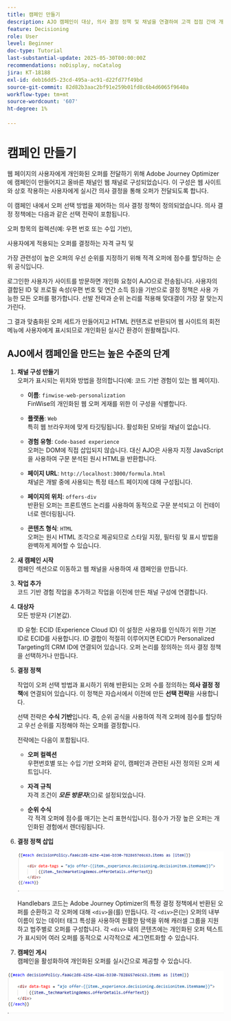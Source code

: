 ```yaml
---
title: 캠페인 만들기
description: AJO 캠페인이 대상, 의사 결정 정책 및 채널을 연결하여 고객 접점 간에 개인화된 오퍼를 적시에 전달하는 방법을 알아봅니다.
feature: Decisioning
role: User
level: Beginner
doc-type: Tutorial
last-substantial-update: 2025-05-30T00:00:00Z
recommendations: noDisplay, noCatalog
jira: KT-18188
exl-id: deb16dd5-23cd-495a-ac91-d22fd77f49bd
source-git-commit: 82d82b3aac2bf91e259b01fd8c6b4d6065f9640a
workflow-type: tm+mt
source-wordcount: '607'
ht-degree: 1%

---
```


# 캠페인 만들기

웹 페이지의 사용자에게 개인화된 오퍼를 전달하기 위해 Adobe Journey Optimizer에 캠페인이 만들어지고 올바른 채널인 웹 채널로 구성되었습니다. 이 구성은 웹 사이트와 상호 작용하는 사용자에게 실시간 의사 결정을 통해 오퍼가 전달되도록 합니다.

이 캠페인 내에서 오퍼 선택 방법을 제어하는 의사 결정 정책이 정의되었습니다. 의사 결정 정책에는 다음과 같은 선택 전략이 포함됩니다.

오퍼 항목의 컬렉션(예: 우편 번호 또는 수입 기반),

사용자에게 적용되는 오퍼를 결정하는 자격 규칙 및

가장 관련성이 높은 오퍼의 우선 순위를 지정하기 위해 적격 오퍼에 점수를 할당하는 순위 공식입니다.

로그인한 사용자가 사이트를 방문하면 개인화 요청이 AJO으로 전송됩니다. 사용자의 결합된 ID 및 프로필 속성(우편 번호 및 연간 소득 등)을 기반으로 결정 정책은 사용 가능한 모든 오퍼를 평가합니다. 선발 전략과 순위 논리를 적용해 맞대결이 가장 잘 맞는지 가린다.

그 결과 맞춤화된 오퍼 세트가 만들어지고 HTML 컨텐츠로 반환되어 웹 사이트의 회전 메뉴에 사용자에게 표시되므로 개인화된 실시간 환경이 원활해집니다.


## AJO에서 캠페인을 만드는 높은 수준의 단계

1. **채널 구성 만들기**\
   오퍼가 표시되는 위치와 방법을 정의합니다(예: 코드 기반 경험이 있는 웹 페이지).
   - **이름**: `finwise-web-personalization`\
     FinWise의 개인화된 웹 오퍼 게재를 위한 이 구성을 식별합니다.

   - **플랫폼**: `Web`\
     특히 웹 브라우저에 맞게 타깃팅됩니다. 활성화된 모바일 채널이 없습니다.

   - **경험 유형**: `Code-based experience`\
     오퍼는 DOM에 직접 삽입되지 않습니다. 대신 AJO은 사용자 지정 JavaScript을 사용하여 구문 분석된 원시 HTML을 반환합니다.

   - **페이지 URL**: `http://localhost:3000/formula.html`\
     채널은 개발 중에 사용되는 특정 테스트 페이지에 대해 구성됩니다.

   - **페이지의 위치**: `offers-div`\
     반환된 오퍼는 프론트엔드 논리를 사용하여 동적으로 구문 분석되고 이 컨테이너로 렌더링됩니다.

   - **콘텐츠 형식**: `HTML`\
     오퍼는 원시 HTML 조각으로 제공되므로 스타일 지정, 필터링 및 표시 방법을 완벽하게 제어할 수 있습니다.


2. **새 캠페인 시작**\
   캠페인 섹션으로 이동하고 웹 채널을 사용하여 새 캠페인을 만듭니다.

3. **작업 추가**\
   코드 기반 경험 작업을 추가하고 작업을 이전에 만든 채널 구성에 연결합니다.



4. **대상자**\
   모든 방문자 (기본값).

   ID 유형: ECID (Experience Cloud ID)
이 설정은 사용자를 인식하기 위한 기본 ID로 ECID를 사용합니다. ID 결합이 적절히 이루어지면 ECID가 Personalized Targeting의 CRM ID에 연결되어 있습니다. 오퍼 논리를 정의하는 의사 결정 정책을 선택하거나 만듭니다.

5. **결정 정책**


   작업이 오퍼 선택 방법과 표시하기 위해 반환되는 오퍼 수를 정의하는 **의사 결정 정책**&#x200B;에 연결되어 있습니다. 이 정책은 자습서에서 이전에 만든 **선택 전략**&#x200B;을 사용합니다.

   선택 전략은 **수식 기반**&#x200B;입니다. 즉, 순위 공식을 사용하여 적격 오퍼에 점수를 할당하고 우선 순위를 지정해야 하는 오퍼를 결정합니다.

   전략에는 다음이 포함됩니다.

   - **오퍼 컬렉션**\
     우편번호별 또는 수입 기반 오퍼와 같이, 캠페인과 관련된 사전 정의된 오퍼 세트입니다.

   - **자격 규칙**\
     자격 조건이 **_모든 방문자_**(으)로 설정되었습니다.

   - **순위 수식**\
     각 적격 오퍼에 점수를 매기는 논리 표현식입니다. 점수가 가장 높은 오퍼는 개인화된 경험에서 렌더링됩니다.


6. **결정 정책 삽입**

   ![개인화 편집기](assets/personalization-editor.png)

   Handlebars 코드는 Adobe Journey Optimizer의 특정 결정 정책에서 반환된 오퍼를 순환하고 각 오퍼에 대해 `<div>`을(를) 만듭니다. 각 `<div>`은(는) 오퍼의 내부 이름이 있는 데이터 태그 특성을 사용하여 원활한 탐색을 위해 캐러셀 그룹을 지원하고 범주별로 오퍼를 구성합니다. 각 `<div>` 내의 콘텐츠에는 개인화된 오퍼 텍스트가 표시되어 여러 오퍼를 동적으로 시각적으로 세그먼트화할 수 있습니다.


7. **캠페인 게시**\
   캠페인을 활성화하여 개인화된 오퍼를 실시간으로 제공할 수 있습니다.

![img](assets/personalization-editor.png)
